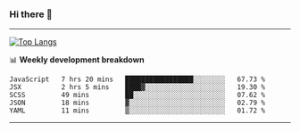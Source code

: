 ### Hi there 👋

-------
[![Top Langs](https://github-readme-stats.vercel.app/api/top-langs/?username=ashish-r)](https://github.com/anuraghazra/github-readme-stats)

📊 **Weekly development breakdown**
<!--START_SECTION:waka-->
```text
JavaScript   7 hrs 20 mins   █████████████████░░░░░░░░   67.73 % 
JSX          2 hrs 5 mins    ████▓░░░░░░░░░░░░░░░░░░░░   19.30 % 
SCSS         49 mins         ██░░░░░░░░░░░░░░░░░░░░░░░   07.62 % 
JSON         18 mins         ▓░░░░░░░░░░░░░░░░░░░░░░░░   02.79 % 
YAML         11 mins         ▒░░░░░░░░░░░░░░░░░░░░░░░░   01.72 % 
```
<!--END_SECTION:waka-->
-------

<!--
**ashish-r/ashish-r** is a ✨ _special_ ✨ repository because its `README.md` (this file) appears on your GitHub profile.

Here are some ideas to get you started:

- 🔭 I’m currently working on ...
- 🌱 I’m currently learning ...
- 👯 I’m looking to collaborate on ...
- 🤔 I’m looking for help with ...
- 💬 Ask me about ...
- 📫 How to reach me: ...
- 😄 Pronouns: ...
- ⚡ Fun fact: ...
-->
